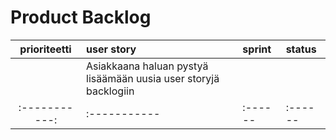 # Product Backlog

| prioriteetti | user story | sprint | status |
| :-----------:|:-----------| :------| :------|
|              | Asiakkaana haluan pystyä lisäämään uusia user storyjä backlogiin            |        |        |
| :-----------:|:-----------| :------| :------|
